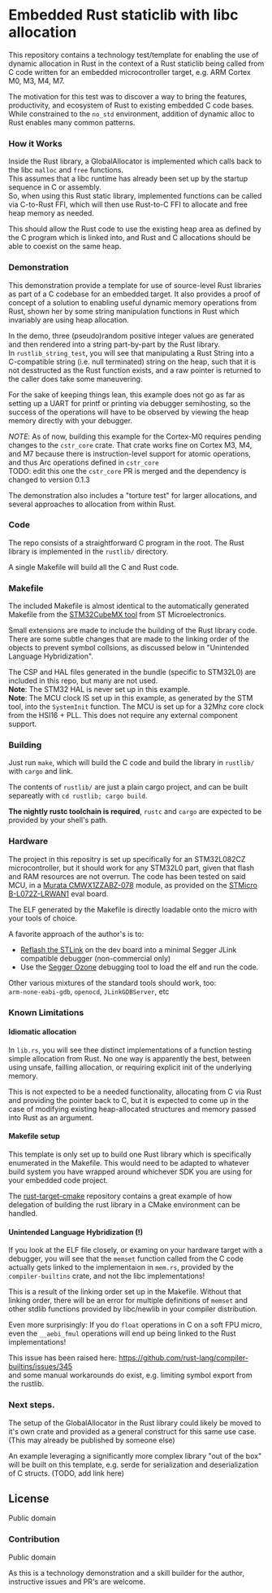 Embedded Rust staticlib with libc allocation
=========

This repository contains a technology test/template for enabling the use of dynamic allocation in Rust in the context of
a Rust staticlib being called from C code written for an embedded microcontroller target, e.g. ARM Cortex M0, M3, M4, M7.

The motivation for this test was to discover a way to bring the features, productivity, and ecosystem of Rust to existing
embedded C code bases. While constrained to the `no_std` environment, addition of dynamic alloc to Rust enables many common
patterns.

### How it Works

Inside the Rust library, a GlobalAllocator is implemented which calls back to the libc `malloc` and `free` functions.\
This assumes that a libc runtime has already been set up by the startup sequence in C or assembly. \
So, when using this Rust static library, implemented functions can be called via C-to-Rust FFI, which will then use Rust-to-C FFI to allocate and free heap memory as needed.

This should allow the Rust code to use the existing heap area as defined by the C program which is linked into, and
Rust and C allocations should be able to coexist on the same heap.

### Demonstration

This demonstration provide a template for use of source-level Rust libraries as part of a C codebase for an embedded target. It also provides a proof of concept of a solution to enabling useful dynamic memory operations from Rust, shown her by some string manipulation functions in Rust which invariably are using heap allocation.

In the demo, three (pseudo)random positive integer values are generated and then rendered into a string part-by-part by the Rust library. \
In `rustlib_string_test`, you will see that manipulating a Rust String into a C-compatible string (i.e. null terminated) string on the heap, such that it is not desstructed as the Rust function exists, and a raw pointer is returned to the caller does take some maneuvering.

For the sake of keeping things lean, this example does not go as far as setting up a UART for printf or printing via debugger semihosting, so the success of the operations will have to be observed by viewing the heap memory directly with your debugger.

*NOTE*: As of now, building this example for the Cortex-M0 requires pending changes to the `cstr_core` crate.
That crate works fine on Cortex M3, M4, and M7 because there is instruction-level support for atomic operations, and thus Arc<T>
operations defined in `cstr_core` \
TODO: edit this one the `cstr_core` PR is merged and the dependency is changed to version 0.1.3

The demonstration also includes a "torture test" for larger allocations, and several approaches to allocation from within Rust.

### Code

The repo consists of a straightforward C program in the root. The Rust library is implemented in the `rustlib/` directory.

A single Makefile will build all the C and Rust code.

### Makefile

The included Makefile is almost identical to the automatically generated Makefile from the [STM32CubeMX tool](https://www.st.com/en/development-tools/stm32cubemx.html) from ST Microelectronics.

Small extensions are made to include the building of the Rust library code. \
There are some subtle changes that are made to the linking order of the objects to prevent symbol collsions, as discussed below in "Unintended Language Hybridization".

The CSP and HAL files generated in the bundle (specific to STM32L0) are included in this repo, but many are not used. \
**Note**: The STM32 HAL is never set up in this example. \
**Note**: The MCU clock IS set up in this example, as generated by the STM tool, into the `SystemInit` function. The MCU is set up for a 32Mhz core clock from the HSI16 + PLL. This does not require any external component support.

### Building

Just run `make`, which will build the C code and build the library in `rustlib/` with `cargo` and link.

The contents of `rustlib/` are just a plain cargo project, and can be built separeatly with `cd rustlib; cargo build`.

**The nightly rustc toolchain is required**, `rustc` and `cargo` are expected to be provided by your shell's path.

### Hardware

The project in this repositry is set up specifically for an STM32L082CZ microcontroller, but it should work for any STM32L0 part, given that flash and RAM resources are not overrun. The code has been tested on said MCU, in a [Murata CMWX1ZZABZ-078](https://wireless.murata.com/type-abz-078.html) module, as provided on the [STMicro B-L072Z-LRWAN1](https://www.st.com/en/evaluation-tools/b-l072z-lrwan1.html) eval board.

The ELF generated by the Makefile is directly loadable onto the micro with your tools of choice.

A favorite approach of the author's is to:
- [Reflash the STLink](https://www.segger.com/products/debug-probes/j-link/models/other-j-links/st-link-on-board/) on the dev board into a minimal Segger JLink compatible debugger (non-commercial only)
- Use the [Segger Ozone](https://www.segger.com/products/development-tools/ozone-j-link-debugger/) debugging tool to load the elf and run the code.

Other various mixtures of the standard tools should work, too: \
`arm-none-eabi-gdb`, `openocd`, `JLinkGDBServer`, etc

### Known Limitations

#### Idiomatic allocation
In `lib.rs`, you will see thee distinct implementations of a function testing simple allocation from Rust.
No one way is apparently the best, between using unsafe, failling allocation, or requiring explicit init of the underlying memory.

This is not expected to be a needed functionality, allocating from C via Rust and providing the pointer back to C, but it is expected to come up in the case of modifying existing heap-allocated structures and memory passed into Rust as an argument.

#### Makefile setup
This template is only set up to build one Rust library which is specifically enumerated in the Makefile. This would need to be adapted to whatever build system you have wrapped around whichever SDK you are using for your embedded code project.

The [rust-target-cmake](https://github.com/berkowski/rust-target-cmake) repository contains a great example of how delegation of building the rust library in a CMake environment can be handled.

#### Unintended Language Hybridization (!)

If you look at the ELF file closely, or examing on your hardware target with a debugger, you will see that the `memset` function called from the C code actually gets linked to the implementaion in `mem.rs`, provided by the `compiler-builtins` crate, and not the libc implementations!

This is a result of the linking order set up in the Makefile. Without that linking order, there will be an error for multiple definitions of `memset` and other stdlib functions provided by libc/newlib in your compiler distribution.

Even more surprisingly: If you do `float` operations in C on a soft FPU micro, even the `__aebi_fmul` operations will end up being linked to the Rust implementations!

This issue has been raised here: https://github.com/rust-lang/compiler-builtins/issues/345 \
and some manual workarounds do exist, e.g. limiting symbol export from the rustlib.

### Next steps.

The setup of the GlobalAllocator in the Rust library could likely be moved to it's own crate and provided as a general construct for this same use case. (This may already be published by someone else)

An example leveraging a significantly more complex library "out of the box" will be built on this template, e.g. serde for serialization and deserialization of C structs. (TODO, add link here)

## License

Public domain

### Contribution

Public domain

As this is a technology demonstration and a skill builder for the author, instructive issues and PR's are welcome.